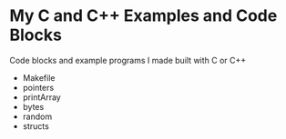 # My C and C++ Examples and Code Blocks
Code blocks and example programs I made built with C or C++

- Makefile
- pointers
- printArray
- bytes
- random
- structs
